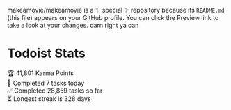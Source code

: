makeamovie/makeamovie is a ✨ special ✨ repository because its `README.md` (this file) appears on your GitHub profile.
You can click the Preview link to take a look at your changes. darn right ya can

# Todoist Stats

<!-- TODO-IST:START -->
🏆  41,801 Karma Points           
🌸  Completed 7 tasks today           
✅  Completed 28,859 tasks so far           
⏳  Longest streak is 328 days
<!-- TODO-IST:END -->